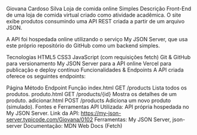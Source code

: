 Giovana Cardoso Silva
Loja de comida online Simples
Descrição
Front-End de uma loja de comida virtual criado como atividade acadêmica. O site exibe produtos consumindo uma API REST criada a partir de um arquivo JSON.

A API foi hospedada online utilizando o serviço My JSON Server, que usa este próprio repositório do GitHub como um backend simples.

Tecnologias
HTML5
CSS3
JavaScript (com requisições fetch)
Git & GitHub para versionamento
My JSON Server para a API online
Vercel para publicação e deploy contínuo
Funcionalidades & Endpoints
A API criada oferece os seguintes endpoints:

Página	Método	Endpoint	Função
index.html	GET	/products	Lista todos os produtos.
produto.html	GET	/products/{id}	Mostra os detalhes de um produto.
adicionar.html	POST	/products	Adiciona um novo produto (simulado).
Fontes e Ferramentas
API Utilizada: API própria hospedada no My JSON Server.
Link da API: https://my-json-server.typicode.com/Giovana/0102
Ferramentas: My JSON Server, json-server
Documentação: MDN Web Docs (Fetch)